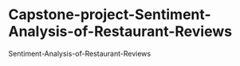 # Capstone-project-Sentiment-Analysis-of-Restaurant-Reviews
Sentiment-Analysis-of-Restaurant-Reviews
